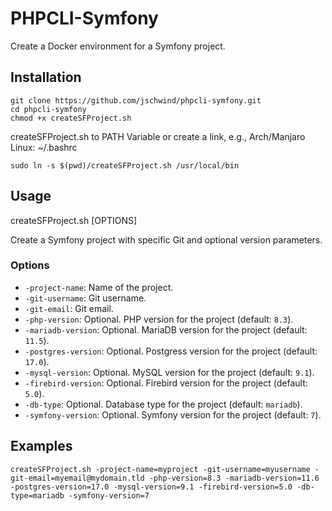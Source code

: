 # PHPCLI-Symfony

Create a Docker environment for a Symfony project.

## Installation
```shell
git clone https://github.com/jschwind/phpcli-symfony.git
cd phpcli-symfony
chmod +x createSFProject.sh
```
createSFProject.sh to PATH Variable or create a link, e.g., Arch/Manjaro Linux: ~/.bashrc
```shell
sudo ln -s $(pwd)/createSFProject.sh /usr/local/bin
```

## Usage

createSFProject.sh [OPTIONS]

Create a Symfony project with specific Git and optional version parameters.

### Options
* `-project-name`: Name of the project.
* `-git-username`: Git username.
* `-git-email`: Git email.
* `-php-version`: Optional. PHP version for the project (default: `8.3`).
* `-mariadb-version`: Optional. MariaDB version for the project (default: `11.5`).
* `-postgres-version`: Optional. Postgress version for the project (default: `17.0`).
* `-mysql-version`: Optional. MySQL version for the project (default: `9.1`).
* `-firebird-version`: Optional. Firebird version for the project (default: `5.0`).
* `-db-type`: Optional. Database type for the project (default: `mariadb`).
* `-symfony-version`: Optional. Symfony version for the project (default: `7`).

## Examples

```shell
createSFProject.sh -project-name=myproject -git-username=myusername -git-email=myemail@mydomain.tld -php-version=8.3 -mariadb-version=11.6 -postgres-version=17.0 -mysql-version=9.1 -firebird-version=5.0 -db-type=mariadb -symfony-version=7
```

